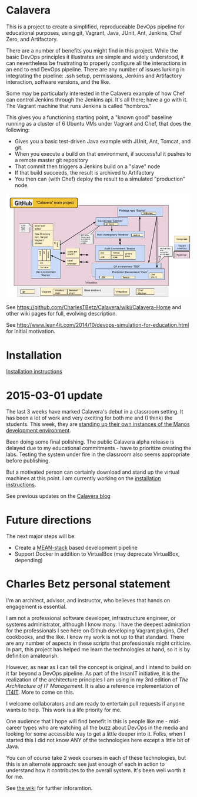 Calavera
========

This is a project to create a simplified, reproduceable DevOps pipeline for educational purposes, using git, Vagrant, Java, JUnit, Ant, Jenkins, Chef Zero, and Artifactory.

There are a number of benefits you might find in this project. While the basic DevOps principles it illustrates are simple and widely understood, it can nevertheless be frustrating to properly configure all the interactions in an end to end DevOps pipeline. There are any number of issues lurking in integrating the pipeline: .ssh setup, permissions, Jenkins and Artifactory interaction, software versions, and the like.

Some may be particularly interested in the Calavera example of how Chef can control Jenkins through the Jenkins api. It's all there; have a go with it. The Vagrant machine that runs Jenkins is called "hombros."

This gives you a functioning starting point, a "known good" baseline running as a cluster of 6 Ubuntu VMs under Vagrant and Chef, that does the following:

* Gives you a basic test-driven Java example with JUnit, Ant, Tomcat, and git.
* When you execute a build on that environment, if successful it pushes to a remote master git repository
* That commit then triggers a Jenkins build on a "slave" node
* If that build succeeds, the result is archived to Artifactory
* You then can (with Chef) deploy the result to a simulated "production" node.

![](https://github.com/CharlesTBetz/Calavera/blob/master/docs/img/CalaveraArchitecture.jpg)

See https://github.com/CharlesTBetz/Calavera/wiki/Calavera-Home and other wiki pages for full, evolving description.

See http://www.lean4it.com/2014/10/devops-simulation-for-education.html for initial motivation.

Installation
==

[Installation instructions](https://github.com/CharlesTBetz/Calavera/blob/master/docs/Installation.md)


2015-03-01 update
==
The last 3 weeks have marked Calavera's debut in a classroom setting. It has been a lot of work and very exciting for both me and (I think) the students. This week, they are [standing up their own instances of the Manos development environment](https://github.com/StThomas-SEIS660/Lab-04/blob/master/Lab-04-inststructions.md).

Been doing some final polishing. The public Calavera alpha release is delayed due to my educational commitments - have to prioritize creating the labs. Testing the system under fire in the classroom also seems appropriate before publishing.

But a motivated person can certainly download and stand up the virtual machines at this point. I am currently working on the [installation instructions](https://github.com/CharlesTBetz/Calavera/blob/master/docs/Installation.md).

See previous updates on the [Calavera blog](https://github.com/CharlesTBetz/Calavera/wiki/Calavera-Blog)

Future directions
==
The next major steps will be:
* Create a [MEAN-stack](http://en.wikipedia.org/wiki/MEAN) based development pipeline
* Support Docker in addition to VirtualBox (may deprecate VirtualBox, depending)

Charles Betz personal statement
==

I'm an architect, advisor, and instructor, who believes that hands on engagement is essential.

I am not a professional software developer, infrastructure engineer, or systems administrator, although I know many. I have the deepest admiration for the professionals I see here on Github developing Vagrant plugins, Chef cookbooks, and the like. I know my work is not up to that standard. There are any number of aspects in these scripts that professionals might criticize. In part, this project has helped me learn the technologies at hand, so it is by definition amateurish.

However, as near as I can tell the concept is original, and I intend to build on it far beyond a DevOps pipeline. As part of the InsanIT initiative, it is the realization of the architecture principles I am using in my 3rd edition of *The Architecture of IT Management*. It is also a reference implementation of [IT4IT](http://opengroup.org/it4it). More to come on this.

I welcome collaborators and am ready to entertain pull requests if anyone wants to help. This work is a life priority for me.

One audience that I hope will find benefit in this is people like me - mid-career types who are watching all the buzz about DevOps in the media and looking for some accessible way to get a little deeper into it. Folks, when I started this I did not know ANY of the technologies here except a little bit of Java.

You can of course take 2 week courses in each of these technologies, but this is an alternate approach: see just enough of each in action to understand how it contributes to the overall system. It's been well worth it for me.

See [the wiki](https://github.com/CharlesTBetz/Calavera/wiki) for further inforamtion.
